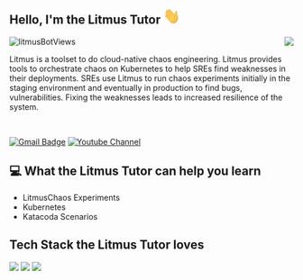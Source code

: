 <h2> Hello, I'm the Litmus Tutor <img src="https://raw.githubusercontent.com/ABSphreak/ABSphreak/master/gifs/Hi.gif" width="30px"></h2><img  align='right' src="https://pbs.twimg.com/profile_images/1272548541827649536/P4-0iQen_400x400.jpg">

<p align="left"> <img src="https://komarev.com/ghpvc/?username=litmusbot" alt="litmusBotViews" /> </p>

Litmus is a toolset to do cloud-native chaos engineering. Litmus provides tools to orchestrate chaos on Kubernetes to help SREs find weaknesses in their deployments. SREs use Litmus to run chaos experiments initially in the staging environment and eventually in production to find bugs, vulnerabilities. Fixing the weaknesses leads to increased resilience of the system.

<br/>

[![Gmail Badge](https://img.shields.io/badge/-litmusbot@mayadata.io-c14438?style=flat-square&logo=Gmail&logoColor=white&link=mailto:litmusbot@mayadata.io)](mailto:litmusbot@mayadata.io) [![Youtube Channel](https://img.shields.io/badge/-Litmus%20Chaos-c14438?style=flat-square&logo=Youtube&link=https://www.youtube.com/channel/UCa57PMqmz_j0wnteRa9nCaw)](https://www.youtube.com/channel/UCa57PMqmz_j0wnteRa9nCaw)

## :computer: What the Litmus Tutor can help you learn
* LitmusChaos Experiments
* Kubernetes
* Katacoda Scenarios


## Tech Stack the Litmus Tutor loves
 <img src = 'https://pbs.twimg.com/profile_images/1272548541827649536/P4-0iQen_400x400.jpg' height='30'/> <img src = 'https://external-content.duckduckgo.com/iu/?u=http%3A%2F%2Flinuxbsdos.com%2Fwp-content%2Fuploads%2F2015%2F12%2Fkubernetes-logo.png&f=1&nofb=1' width='30'/> <img src = 'https://image.flaticon.com/icons/svg/919/919851.svghttps://external-content.duckduckgo.com/iu/?u=https%3A%2F%2Ftse3.mm.bing.net%2Fth%3Fid%3DOIP.HdOb-vd2SQHAabvQ1DxXiAAAAA%26pid%3DApi&f=1' width='30'/>
